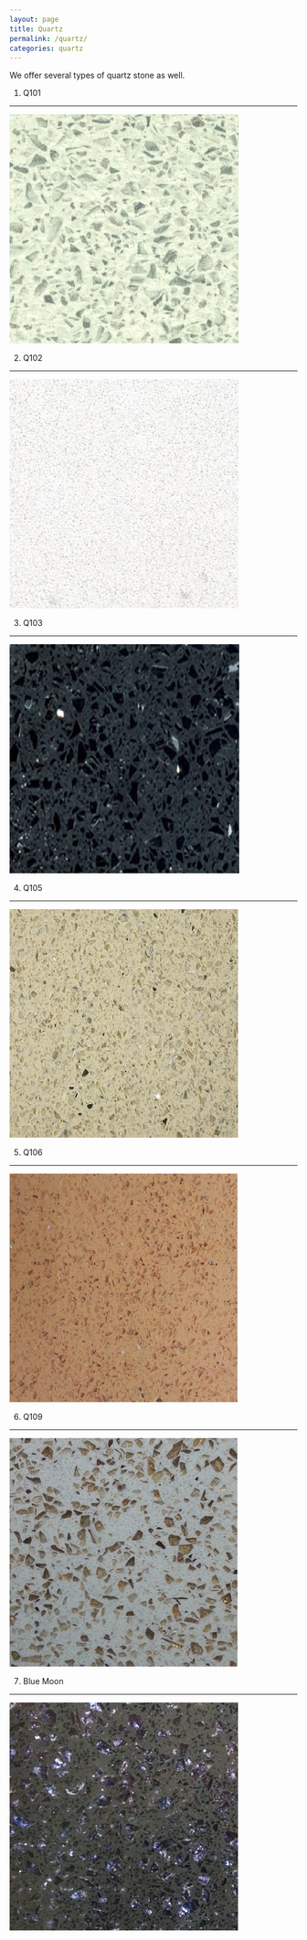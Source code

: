```yaml
---
layout: page
title: Quartz
permalink: /quartz/
categories: quartz
---
```


We offer several types of quartz stone as well.

1. Q101
-------
![Q101](/images/Q101.jpg)

2. Q102
-------
![Q102](/images/Q102.jpg)

3. Q103
-------
![Q103](/images/Q103.jpg)

4. Q105
-------
![Q105](/images/Q105.jpg)

5. Q106
-------
![Q106](/images/Q106.jpg)

6. Q109
-------
![Q109](/images/Q109.jpg)

7. Blue Moon
-------
![Blue Moon](/images/blue_moon.jpg)